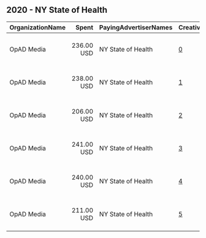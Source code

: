 ## 2020 - NY State of Health 
|OrganizationName|Spent|PayingAdvertiserNames|CreativeUrls|Impressions|Genders|AgeBrackets|CountryCodes|BillingAddresses|CandidateBallotInformation|
|:---|---:|:---|:---|---:|:---|:---|:---|:---|:---|
|OpAD Media|236.00 USD|NY State of Health|[0](https://www.snap.com/political-ads/asset/d702c0693d46c2577b493cf0ecd1d17b76699d91097d6c42fdd7ec0108c78195?mediaType=png)|88,170||18-34|united states|"275 Madison Avenue, Suite 2200,New York ,10016,US"||
|OpAD Media|238.00 USD|NY State of Health|[1](https://www.snap.com/political-ads/asset/031679890e5e8c67b75c39d67722524e49d6255e5bf9e32bfac0b620735adfa4?mediaType=png)|106,031||18-34|united states|"275 Madison Avenue, Suite 2200,New York ,10016,US"||
|OpAD Media|206.00 USD|NY State of Health|[2](https://www.snap.com/political-ads/asset/b55864372443e550e0c5351d8f59d62d42e17fc76633019947c1a35ad21ccde1?mediaType=png)|90,317||18-34|united states|"275 Madison Avenue, Suite 2200,New York ,10016,US"||
|OpAD Media|241.00 USD|NY State of Health|[3](https://www.snap.com/political-ads/asset/f319c698a617551bc9054657443cf45ad251f3a6672c801f8e2dee85909cf66f?mediaType=png)|106,995||18-34|united states|"275 Madison Avenue, Suite 2200,New York ,10016,US"||
|OpAD Media|240.00 USD|NY State of Health|[4](https://www.snap.com/political-ads/asset/b7a84442d98561d666ffb1f3230ea36caae884b53304cecef4b5d9a8adc9fdd4?mediaType=png)|89,390||18-34|united states|"275 Madison Avenue, Suite 2200,New York ,10016,US"||
|OpAD Media|211.00 USD|NY State of Health|[5](https://www.snap.com/political-ads/asset/47dbbfebbf734c02e0906311ecf3101e568e126751fafa0e39ad9c1db2028c33?mediaType=png)|92,116||18-34|united states|"275 Madison Avenue, Suite 2200,New York ,10016,US"||
